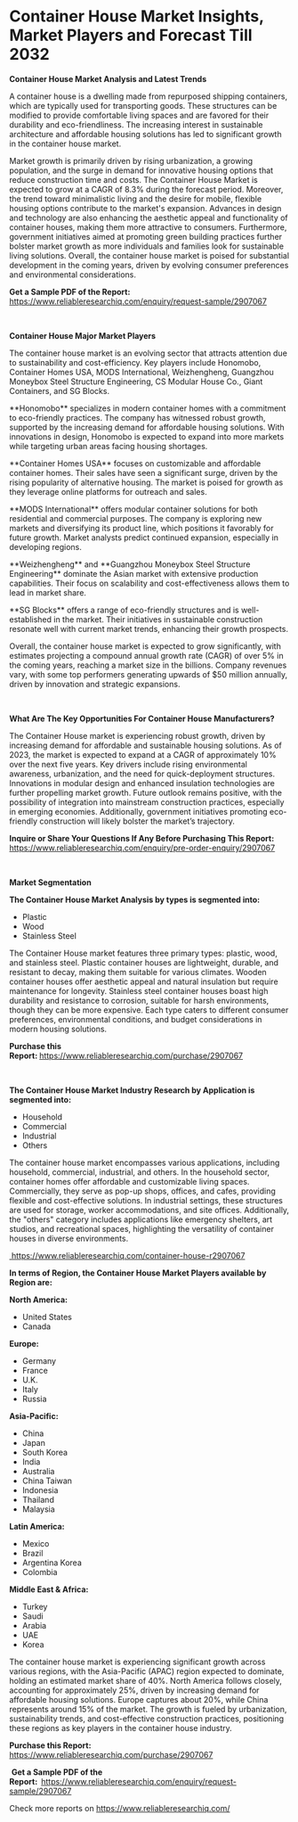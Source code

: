 <p><h1>Container House Market Insights, Market Players and Forecast Till 2032</h1></p><p><strong>Container House Market Analysis and Latest Trends</strong></p>
<p><p>A container house is a dwelling made from repurposed shipping containers, which are typically used for transporting goods. These structures can be modified to provide comfortable living spaces and are favored for their durability and eco-friendliness. The increasing interest in sustainable architecture and affordable housing solutions has led to significant growth in the container house market.</p><p>Market growth is primarily driven by rising urbanization, a growing population, and the surge in demand for innovative housing options that reduce construction time and costs. The Container House Market is expected to grow at a CAGR of 8.3% during the forecast period. Moreover, the trend toward minimalistic living and the desire for mobile, flexible housing options contribute to the market's expansion. Advances in design and technology are also enhancing the aesthetic appeal and functionality of container houses, making them more attractive to consumers. Furthermore, government initiatives aimed at promoting green building practices further bolster market growth as more individuals and families look for sustainable living solutions. Overall, the container house market is poised for substantial development in the coming years, driven by evolving consumer preferences and environmental considerations.</p></p>
<p><strong>Get a Sample PDF of the Report:&nbsp;</strong> <a href="https://www.reliableresearchiq.com/enquiry/request-sample/2907067?utm_campaign=2926&utm_medium=2&utm_source=Github&utm_content=ia&utm_term=12032025&utm_id=container-house">https://www.reliableresearchiq.com/enquiry/request-sample/2907067</a></p>
<p>&nbsp;</p>
<p><strong>Container House Major Market Players</strong></p>
<p><p>The container house market is an evolving sector that attracts attention due to sustainability and cost-efficiency. Key players include Honomobo, Container Homes USA, MODS International, Weizhengheng, Guangzhou Moneybox Steel Structure Engineering, CS Modular House Co., Giant Containers, and SG Blocks.</p><p>**Honomobo** specializes in modern container homes with a commitment to eco-friendly practices. The company has witnessed robust growth, supported by the increasing demand for affordable housing solutions. With innovations in design, Honomobo is expected to expand into more markets while targeting urban areas facing housing shortages.</p><p>**Container Homes USA** focuses on customizable and affordable container homes. Their sales have seen a significant surge, driven by the rising popularity of alternative housing. The market is poised for growth as they leverage online platforms for outreach and sales.</p><p>**MODS International** offers modular container solutions for both residential and commercial purposes. The company is exploring new markets and diversifying its product line, which positions it favorably for future growth. Market analysts predict continued expansion, especially in developing regions.</p><p>**Weizhengheng** and **Guangzhou Moneybox Steel Structure Engineering** dominate the Asian market with extensive production capabilities. Their focus on scalability and cost-effectiveness allows them to lead in market share.</p><p>**SG Blocks** offers a range of eco-friendly structures and is well-established in the market. Their initiatives in sustainable construction resonate well with current market trends, enhancing their growth prospects.</p><p>Overall, the container house market is expected to grow significantly, with estimates projecting a compound annual growth rate (CAGR) of over 5% in the coming years, reaching a market size in the billions. Company revenues vary, with some top performers generating upwards of $50 million annually, driven by innovation and strategic expansions.</p></p>
<p>&nbsp;</p>
<p><strong>What Are The Key Opportunities For Container House Manufacturers?</strong></p>
<p><p>The Container House market is experiencing robust growth, driven by increasing demand for affordable and sustainable housing solutions. As of 2023, the market is expected to expand at a CAGR of approximately 10% over the next five years. Key drivers include rising environmental awareness, urbanization, and the need for quick-deployment structures. Innovations in modular design and enhanced insulation technologies are further propelling market growth. Future outlook remains positive, with the possibility of integration into mainstream construction practices, especially in emerging economies. Additionally, government initiatives promoting eco-friendly construction will likely bolster the market’s trajectory.</p></p>
<p><strong>Inquire or Share Your Questions If Any Before Purchasing This Report:</strong> <a href="https://www.reliableresearchiq.com/enquiry/pre-order-enquiry/2907067?utm_campaign=2926&utm_medium=2&utm_source=Github&utm_content=ia&utm_term=12032025&utm_id=container-house">https://www.reliableresearchiq.com/enquiry/pre-order-enquiry/2907067</a></p>
<p>&nbsp;</p>
<p><strong>Market Segmentation</strong></p>
<p><strong>The Container House Market Analysis by types is segmented into:</strong></p>
<p><ul><li>Plastic</li><li>Wood</li><li>Stainless Steel</li></ul></p>
<p><p>The Container House market features three primary types: plastic, wood, and stainless steel. Plastic container houses are lightweight, durable, and resistant to decay, making them suitable for various climates. Wooden container houses offer aesthetic appeal and natural insulation but require maintenance for longevity. Stainless steel container houses boast high durability and resistance to corrosion, suitable for harsh environments, though they can be more expensive. Each type caters to different consumer preferences, environmental conditions, and budget considerations in modern housing solutions.</p></p>
<p><strong>Purchase this Report:&nbsp;</strong><a href="https://www.reliableresearchiq.com/purchase/2907067?utm_campaign=2926&utm_medium=2&utm_source=Github&utm_content=ia&utm_term=12032025&utm_id=container-house">https://www.reliableresearchiq.com/purchase/2907067</a></p>
<p>&nbsp;</p>
<p><strong>The Container House Market Industry Research by Application is segmented into:</strong></p>
<p><ul><li>Household</li><li>Commercial</li><li>Industrial</li><li>Others</li></ul></p>
<p><p>The container house market encompasses various applications, including household, commercial, industrial, and others. In the household sector, container homes offer affordable and customizable living spaces. Commercially, they serve as pop-up shops, offices, and cafes, providing flexible and cost-effective solutions. In industrial settings, these structures are used for storage, worker accommodations, and site offices. Additionally, the "others" category includes applications like emergency shelters, art studios, and recreational spaces, highlighting the versatility of container houses in diverse environments.</p></p>
<p><a href="https://www.reliableresearchiq.com/container-house-r2907067?utm_campaign=2926&utm_medium=2&utm_source=Github&utm_content=ia&utm_term=12032025&utm_id=container-house">&nbsp;https://www.reliableresearchiq.com/container-house-r2907067</a></p>
<p><strong>In terms of Region, the Container House Market Players available by Region are:</strong></p>
<p>
    <p> <strong> North America: </strong>
        <ul>
            <li>United States</li>
            <li>Canada</li>
        </ul>
        </p> 
    <p> <strong> Europe: </strong>
        <ul>
            <li>Germany</li>
            <li>France</li>
            <li>U.K.</li>
            <li>Italy</li>
            <li>Russia</li>
        </ul>
        </p> 
    <p> <strong> Asia-Pacific: </strong>
        <ul>
            <li>China</li>
            <li>Japan</li>
            <li>South Korea</li>
            <li>India</li>
            <li>Australia</li>
            <li>China Taiwan</li>
            <li>Indonesia</li>
            <li>Thailand</li>
            <li>Malaysia</li>
        </ul>
        </p> 
    <p> <strong> Latin America: </strong>
        <ul>
            <li>Mexico</li>
            <li>Brazil</li>
            <li>Argentina Korea</li>
            <li>Colombia</li>
        </ul>
        </p> 
    <p> <strong> Middle East & Africa: </strong>
        <ul>
            <li>Turkey</li>
            <li>Saudi</li>
            <li>Arabia</li>
            <li>UAE</li>
            <li>Korea</li>
        </ul>
    </p>
    </p>
<p><p>The container house market is experiencing significant growth across various regions, with the Asia-Pacific (APAC) region expected to dominate, holding an estimated market share of 40%. North America follows closely, accounting for approximately 25%, driven by increasing demand for affordable housing solutions. Europe captures about 20%, while China represents around 15% of the market. The growth is fueled by urbanization, sustainability trends, and cost-effective construction practices, positioning these regions as key players in the container house industry.</p></p>
<p><strong>Purchase this Report: </strong><a href="https://www.reliableresearchiq.com/purchase/2907067?utm_campaign=2926&utm_medium=2&utm_source=Github&utm_content=ia&utm_term=12032025&utm_id=container-house">https://www.reliableresearchiq.com/purchase/2907067</a></p>
<p>&nbsp;<strong>Get a Sample PDF of the Report:&nbsp;&nbsp;</strong><a href="https://www.reliableresearchiq.com/enquiry/request-sample/2907067?utm_campaign=2926&utm_medium=2&utm_source=Github&utm_content=ia&utm_term=12032025&utm_id=container-house">https://www.reliableresearchiq.com/enquiry/request-sample/2907067</a></p>
<p><strong></strong></p>
<p>Check more reports on <a href="https://www.reliableresearchiq.com/?utm_campaign=2926&utm_medium=2&utm_source=Github&utm_content=ia&utm_term=12032025&utm_id=container-house">https://www.reliableresearchiq.com/</a></p>